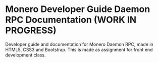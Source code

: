 # Monero Developer Guide Daemon RPC Documentation (WORK IN PROGRESS)

Developer guide and documentation for Monero Daemon RPC, made in HTML5, CSS3 and Bootstrap. This is made as assignment for front end development class.
